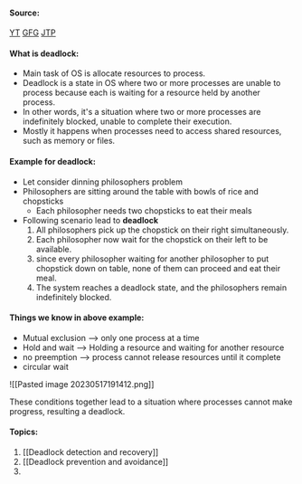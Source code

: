 #### Source:
[YT](https://www.youtube.com/watch?v=0u4ZyblK_YY&list=PLXj4XH7LcRfDrdQuJTHIPmKMpa7eYVaPm&index=38)
[GFG](https://www.youtube.com/watch?v=0u4ZyblK_YY&list=PLXj4XH7LcRfDrdQuJTHIPmKMpa7eYVaPm&index=38)
[JTP](https://www.javatpoint.com/os-deadlocks-introduction)

#### What is deadlock:

* Main task of OS is allocate resources to process.
* Deadlock is a state in OS where two or more processes are unable to process because each is waiting for a resource held by another process.
* In other words, it's a situation where two or more processes are indefinitely blocked, unable to complete their execution.
* Mostly it happens when processes need to access shared resources, such as memory or files.

#### Example for deadlock:

* Let consider dinning philosophers problem
* Philosophers are sitting around the table with bowls of rice and chopsticks
	* Each philosopher needs two chopsticks to eat their meals
* Following scenario lead to **deadlock**
	1. All philosophers pick up the chopstick on their right simultaneously.
	2. Each philosopher now wait for the chopstick on their left to be available.
	3. since every philosopher waiting for another philosopher to put chopstick down on table, none of them can proceed and eat their meal.
	4. The system reaches a deadlock state, and the philosophers remain indefinitely blocked.

#### Things we know in above example:

* Mutual exclusion --> only one process at a time
* Hold and wait --> Holding a resource and waiting for another resource
* no preemption --> process cannot release resources until it complete
* circular wait 

![[Pasted image 20230517191412.png]]



These conditions together lead to a situation where processes cannot make progress, resulting a deadlock.

#### Topics:

1. [[Deadlock detection and recovery]]
2. [[Deadlock prevention and avoidance]]
3. 